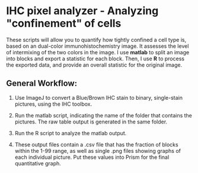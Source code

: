 # IHC pixel analyzer - Analyzing "confinement" of cells

These scripts will allow you to quantify how tightly confined a cell type is, based on an dual-color immunohistochemistry image. It assesses the level of intermixing of the two colors in the image. I use **matlab** to split an image into blocks and export a statistic for each block. Then, I use **R** to process the exported data, and provide an overall statistic for the original image.

## General Workflow:
1. Use ImageJ to convert a Blue/Brown IHC stain to binary, single-stain pictures, using the IHC toolbox.

2. Run the matlab script, indicating the name of the folder that contains the pictures. The raw table output is generated in the same folder.

5. Run the R script to analyze the matlab output.

6. These output files contain a .csv file that has the fraction of blocks
 within the 1-99 range, as well as single .png files showing graphs of each
 individual picture. Put these values into Prism for the final quantitative graph.
